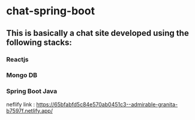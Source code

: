 # chat-spring-boot

## This is basically a chat site developed using the following stacks:

### Reactjs
### Mongo DB
### Spring Boot Java


neflify link : https://65bfabfd5c84e570ab0451c3--admirable-granita-b7597f.netlify.app/

